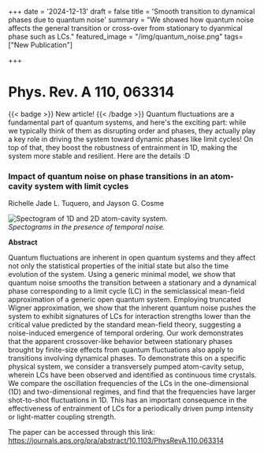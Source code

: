 +++
date = '2024-12-13'
draft = false
title = 'Smooth transition to dynamical phases due to quantum noise'
summary = "We showed how quantum noise affects the general transition or cross-over from stationary to dyanmical phase such as LCs." 
featured_image = "/img/quantum_noise.png"
tags= ["New Publication"]

+++

# Phys. Rev. A 110, 063314
{{< badge >}} New article! {{< /badge >}} Quantum fluctuations are a fundamental part of quantum systems, and here's the exciting part: while we typically think of them as disrupting order and phases, they actually play a key role in driving the system toward dynamic phases like limit cycles! On top of that, they boost the robustness of entrainment in 1D, making the system more stable and resilient. Here are the details :D

### Impact of quantum noise on phase transitions in an atom-cavity system with limit cycles
Richelle Jade L. Tuquero, and Jayson G. Cosme

<img src="/img/quantum_noise.png" alt="Spectogram of 1D and 2D atom-cavity system." style="display: block; margin: 0 auto;">
<i>Spectograms in the presence of temporal noise.</i>


<b>Abstract</b>

Quantum fluctuations are inherent in open quantum systems and they affect not only the statistical properties of the initial state but also the time evolution of the system. Using a generic minimal model, we show that quantum noise smooths the transition between a stationary and a dynamical phase corresponding to a limit cycle (LC) in the semiclassical mean-field approximation of a generic open quantum system. Employing truncated Wigner approximation, we show that the inherent quantum noise pushes the system to exhibit signatures of LCs for interaction strengths lower than the critical value predicted by the standard mean-field theory, suggesting a noise-induced emergence of temporal ordering. Our work demonstrates that the apparent crossover-like behavior between stationary phases brought by finite-size effects from quantum fluctuations also apply to transitions involving dynamical phases. To demonstrate this on a specific physical system, we consider a transversely pumped atom-cavity setup, wherein LCs have been observed and identified as continuous time crystals. We compare the oscillation frequencies of the LCs in the one-dimensional (1D) and two-dimensional regimes, and find that the frequencies have larger shot-to-shot fluctuations in 1D. This has an important consequence in the effectiveness of entrainment of LCs for a periodically driven pump intensity or light-matter coupling strength.


The paper can be accessed through this link: <a href="https://journals.aps.org/pra/abstract/10.1103/PhysRevA.110.063314" target="_blank" style="text-decoration: none;">https://journals.aps.org/pra/abstract/10.1103/PhysRevA.110.063314</a>

